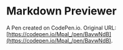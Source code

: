 # Markdown Previewer

A Pen created on CodePen.io. Original URL: [https://codepen.io/Mpal_/pen/BavwNdB](https://codepen.io/Mpal_/pen/BavwNdB).

